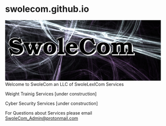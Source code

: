 # swolecom.github.io
<img src="https://github.com/SwoleCom/swolecom.github.io/blob/master/swolecom_logo_min.png"/>
Welcome to SwoleCom an LLC of SwoleLexICom Services

Weight Trainig Services
[under construction]

Cyber Security Services
[under construction]

For Questions about Services please email SwoleCom_Admin@protonmail.com
